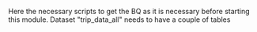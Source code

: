 Here the necessary scripts to get the BQ as it is necessary before starting this module. Dataset "trip_data_all" needs to have a couple of tables